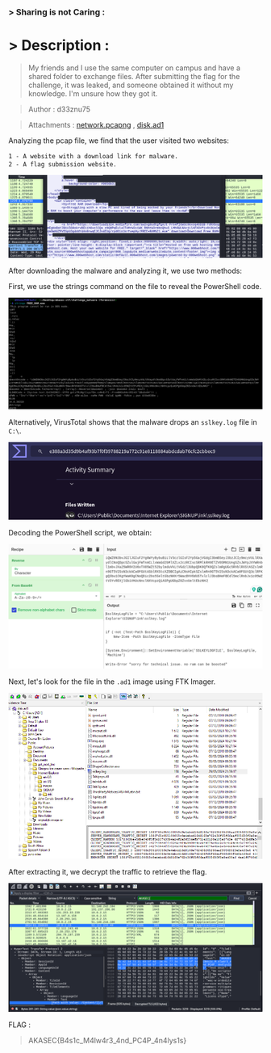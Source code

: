 ### > Sharing is not Caring :

# > Description :

> My friends and I use the same computer on campus and have a shared folder to exchange files. After submitting the flag for the challenge, it was leaked, and someone obtained it without my knowledge. I'm unsure how they got it.

> Author : d33znu75

> Attachments : [network.pcapng](https://www.mediafire.com/file/kbml0x3rrjqkwlx/network.pcapng/file) , [disk.ad1](https://www.mediafire.com/file/hn4m2hufc0jzf3a/disk.ad1/file)

Analyzing the pcap file, we find that the user visited two websites:

    1 - A website with a download link for malware.
    2 - A flag submission website.

![](./images/mal1.png)

After downloading the malware and analyzing it, we use two methods:

First, we use the strings command on the file to reveal the PowerShell code.

![](./images/mal2.png)

Alternatively, VirusTotal shows that the malware drops an `sslkey.log` file in `C:\`.

![](./images/mal3.png)

Decoding the PowerShell script, we obtain:

![](./images/mal4.png)

Next, let's look for the file in the `.ad1` image using FTK Imager.

![](./images/mal5.png)

After extracting it, we decrypt the traffic to retrieve the flag.

![](./images/mal6.png)

FLAG : 
> AKASEC{B4s1c_M4lw4r3_4nd_PC4P_4n4lys1s}